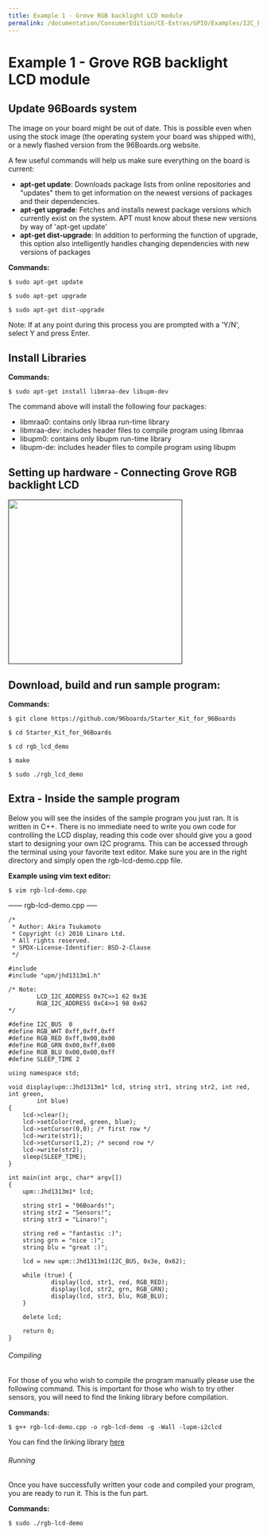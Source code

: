 ```yaml
---
title: Example 1 - Grove RGB backlight LCD module
permalink: /documentation/ConsumerEdition/CE-Extras/GPIO/Examples/I2C_Examples/Example_1.md/
---
```

# Example 1 - Grove RGB backlight LCD module

## Update 96Boards system

The image on your board might be out of date. This is possible even when using the stock image (the operating system your board was shipped with), or a newly flashed version from the 96Boards.org website.

A few useful commands will help us make sure everything on the board is current:

- **apt-get update**: Downloads package lists from online repositories and "updates" them to get information on the newest versions of packages and their dependencies.
- **apt-get upgrade**: Fetches and installs newest package versions which currently exist on the system. APT must know about these new versions by way of 'apt-get update'
- **apt-get dist-upgrade**: In addition to performing the function of upgrade, this option also intelligently handles changing dependencies with new versions of packages

**Commands:**

```shell
$ sudo apt-get update

$ sudo apt-get upgrade

$ sudo apt-get dist-upgrade
```

Note: If at any point during this process you are prompted with a 'Y/N', select Y and press Enter.

## Install Libraries

**Commands:**

`$ sudo apt-get install libmraa-dev libupm-dev`

The command above will install the following four packages:

- libmraa0: contains only libraa run-time library
- libmraa-dev: includes header files to compile program using libmraa
- libupm0: contains only libupm run-time library
- libupm-de: includes header files to compile program using libupm

## Setting up hardware - Connecting Grove RGB backlight LCD

<a href="" align="left" target="_blank"><img src="https://i.imgur.com/ZTatUeB.png" data-canonical-src="https://i.imgur.com/ZTatUeB.png" width="350" height="330" /></a>

##  Download, build and run sample program:

**Commands:**

```shell
$ git clone https://github.com/96boards/Starter_Kit_for_96Boards

$ cd Starter_Kit_for_96Boards

$ cd rgb_lcd_demo

$ make

$ sudo ./rgb_lcd_demo
```

## Extra - Inside the sample program

Below you will see the insides of the sample program you just ran. It is written in C++. There is no immediate need to write you own code for controlling the LCD display, reading this code over should give you a good start to designing your own I2C programs.
This can be accessed through the terminal using your favorite text editor. Make sure you are in the right directory and simply open the rgb-lcd-demo.cpp file.

**Example using vim text editor:**

`$ vim rgb-lcd-demo.cpp`

—— rgb-lcd-demo.cpp —–

```shell
/*
 * Author: Akira Tsukamoto
 * Copyright (c) 2016 Linaro Ltd.
 * All rights reserved.
 * SPDX-License-Identifier: BSD-2-Clause
 */

#include
#include "upm/jhd1313m1.h"

/* Note:
        LCD_I2C_ADDRESS 0x7C>>1 62 0x3E
        RGB_I2C_ADDRESS 0xC4>>1 98 0x62
*/

#define I2C_BUS  0
#define RGB_WHT 0xff,0xff,0xff
#define RGB_RED 0xff,0x00,0x00
#define RGB_GRN 0x00,0xff,0x00
#define RGB_BLU 0x00,0x00,0xff
#define SLEEP_TIME 2

using namespace std;

void display(upm::Jhd1313m1* lcd, string str1, string str2, int red, int green,
        int blue)
{
    lcd->clear();
    lcd->setColor(red, green, blue);
    lcd->setCursor(0,0); /* first row */
    lcd->write(str1);
    lcd->setCursor(1,2); /* second row */
    lcd->write(str2);
    sleep(SLEEP_TIME);
}

int main(int argc, char* argv[])
{
    upm::Jhd1313m1* lcd;

    string str1 = "96Boards!";
    string str2 = "Sensors!";
    string str3 = "Linaro!";

    string red = "fantastic :)";
    string grn = "nice :)";
    string blu = "great :)";

    lcd = new upm::Jhd1313m1(I2C_BUS, 0x3e, 0x62);

    while (true) {
            display(lcd, str1, red, RGB_RED);
            display(lcd, str2, grn, RGB_GRN);
            display(lcd, str3, blu, RGB_BLU);
    }

    delete lcd;

    return 0;
}
```

###### Compiling

For those of you who wish to compile the program manually please use the following command. This is important for those who wish to try other sensors, you will need to find the linking library before compilation.

**Commands:**

`$ g++ rgb-lcd-demo.cpp -o rgb-lcd-demo -g -Wall -lupm-i2clcd`

You can find the linking library [here](http://iotdk.intel.com/docs/master/upm/classupm_1_1_jhd1313m1.html#details)

###### Running

Once you have successfully written your code and compiled your program, you are ready to run it. This is the fun part.

**Commands:**

`$ sudo ./rgb-lcd-demo`
